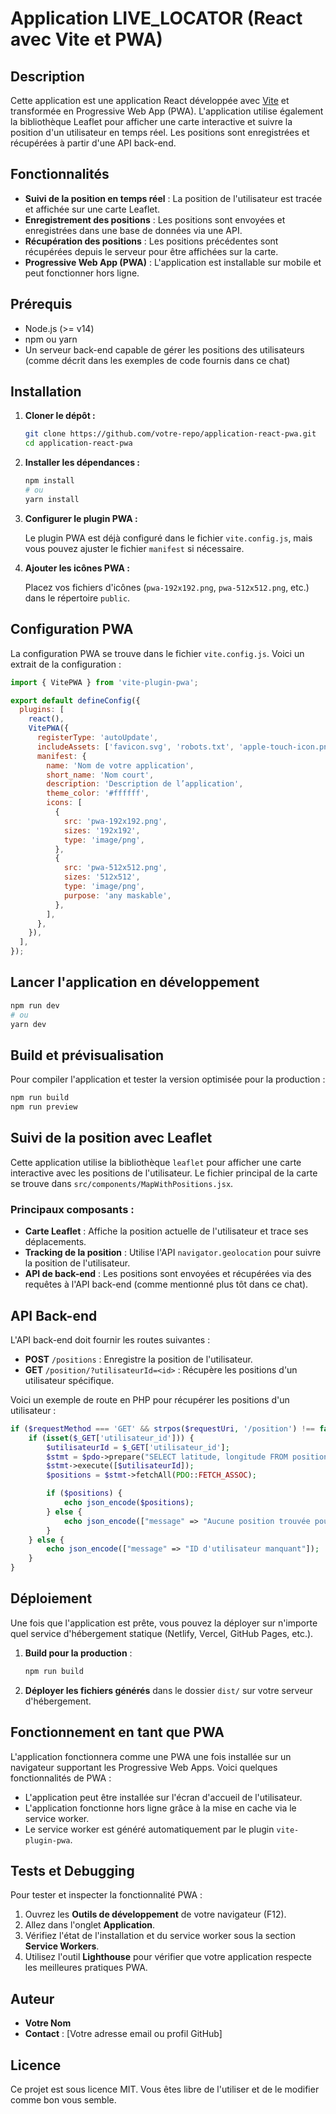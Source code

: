 

# Application LIVE_LOCATOR (React avec Vite et PWA)

## Description

Cette application est une application React développée avec [Vite](https://vitejs.dev/) et transformée en Progressive Web App (PWA). L'application utilise également la bibliothèque Leaflet pour afficher une carte interactive et suivre la position d'un utilisateur en temps réel. Les positions sont enregistrées et récupérées à partir d'une API back-end.

## Fonctionnalités

- **Suivi de la position en temps réel** : La position de l'utilisateur est tracée et affichée sur une carte Leaflet.
- **Enregistrement des positions** : Les positions sont envoyées et enregistrées dans une base de données via une API.
- **Récupération des positions** : Les positions précédentes sont récupérées depuis le serveur pour être affichées sur la carte.
- **Progressive Web App (PWA)** : L'application est installable sur mobile et peut fonctionner hors ligne.

## Prérequis

- Node.js (>= v14)
- npm ou yarn
- Un serveur back-end capable de gérer les positions des utilisateurs (comme décrit dans les exemples de code fournis dans ce chat)

## Installation

1. **Cloner le dépôt :**

   ```bash
   git clone https://github.com/votre-repo/application-react-pwa.git
   cd application-react-pwa
   ```

2. **Installer les dépendances :**

   ```bash
   npm install
   # ou
   yarn install
   ```

3. **Configurer le plugin PWA :**

   Le plugin PWA est déjà configuré dans le fichier `vite.config.js`, mais vous pouvez ajuster le fichier `manifest` si nécessaire.

4. **Ajouter les icônes PWA :**

   Placez vos fichiers d'icônes (`pwa-192x192.png`, `pwa-512x512.png`, etc.) dans le répertoire `public`.

## Configuration PWA

La configuration PWA se trouve dans le fichier `vite.config.js`. Voici un extrait de la configuration :

```javascript
import { VitePWA } from 'vite-plugin-pwa';

export default defineConfig({
  plugins: [
    react(),
    VitePWA({
      registerType: 'autoUpdate',
      includeAssets: ['favicon.svg', 'robots.txt', 'apple-touch-icon.png'],
      manifest: {
        name: 'Nom de votre application',
        short_name: 'Nom court',
        description: 'Description de l’application',
        theme_color: '#ffffff',
        icons: [
          {
            src: 'pwa-192x192.png',
            sizes: '192x192',
            type: 'image/png',
          },
          {
            src: 'pwa-512x512.png',
            sizes: '512x512',
            type: 'image/png',
            purpose: 'any maskable',
          },
        ],
      },
    }),
  ],
});
```

## Lancer l'application en développement

```bash
npm run dev
# ou
yarn dev
```

## Build et prévisualisation

Pour compiler l'application et tester la version optimisée pour la production :

```bash
npm run build
npm run preview
```

## Suivi de la position avec Leaflet

Cette application utilise la bibliothèque `leaflet` pour afficher une carte interactive avec les positions de l'utilisateur. Le fichier principal de la carte se trouve dans `src/components/MapWithPositions.jsx`.

### Principaux composants :

- **Carte Leaflet** : Affiche la position actuelle de l'utilisateur et trace ses déplacements.
- **Tracking de la position** : Utilise l'API `navigator.geolocation` pour suivre la position de l'utilisateur.
- **API de back-end** : Les positions sont envoyées et récupérées via des requêtes à l'API back-end (comme mentionné plus tôt dans ce chat).

## API Back-end

L'API back-end doit fournir les routes suivantes :

- **POST** `/positions` : Enregistre la position de l'utilisateur.
- **GET** `/position/?utilisateurId=<id>` : Récupère les positions d'un utilisateur spécifique.

Voici un exemple de route en PHP pour récupérer les positions d'un utilisateur :

```php
if ($requestMethod === 'GET' && strpos($requestUri, '/position') !== false) {
    if (isset($_GET['utilisateur_id'])) {
        $utilisateurId = $_GET['utilisateur_id'];
        $stmt = $pdo->prepare("SELECT latitude, longitude FROM positions WHERE utilisateur_id = ? ORDER BY timestamp DESC");
        $stmt->execute([$utilisateurId]);
        $positions = $stmt->fetchAll(PDO::FETCH_ASSOC);

        if ($positions) {
            echo json_encode($positions);
        } else {
            echo json_encode(["message" => "Aucune position trouvée pour cet utilisateur"]);
        }
    } else {
        echo json_encode(["message" => "ID d'utilisateur manquant"]);
    }
}
```

## Déploiement

Une fois que l'application est prête, vous pouvez la déployer sur n'importe quel service d'hébergement statique (Netlify, Vercel, GitHub Pages, etc.).

1. **Build pour la production** :

   ```bash
   npm run build
   ```

2. **Déployer les fichiers générés** dans le dossier `dist/` sur votre serveur d'hébergement.

## Fonctionnement en tant que PWA

L'application fonctionnera comme une PWA une fois installée sur un navigateur supportant les Progressive Web Apps. Voici quelques fonctionnalités de PWA :

- L'application peut être installée sur l'écran d'accueil de l'utilisateur.
- L'application fonctionne hors ligne grâce à la mise en cache via le service worker.
- Le service worker est généré automatiquement par le plugin `vite-plugin-pwa`.

## Tests et Debugging

Pour tester et inspecter la fonctionnalité PWA :

1. Ouvrez les **Outils de développement** de votre navigateur (F12).
2. Allez dans l'onglet **Application**.
3. Vérifiez l'état de l'installation et du service worker sous la section **Service Workers**.
4. Utilisez l'outil **Lighthouse** pour vérifier que votre application respecte les meilleures pratiques PWA.

## Auteur

- **Votre Nom**
- **Contact** : [Votre adresse email ou profil GitHub]

## Licence

Ce projet est sous licence MIT. Vous êtes libre de l'utiliser et de le modifier comme bon vous semble.

```
